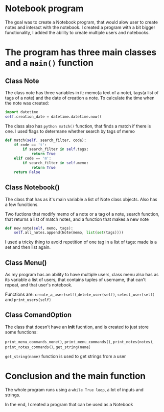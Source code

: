 # Notebook program

The goal was to create a Notebook program, that would alow user to create notes and interact with the notebook. I created a program with a bit bigger functionality, I added the ability to create multiple users and notebooks.

# The program has three main classes and a ```main()``` function

## Class Note

The class note has three variables in it: memo(a text of a note), tags(a list of tags of a note) and the date of creation a note. To calculate the time when the note was created:
```python
import datetime
self.creation_date = datetime.datetime.now()
```

The class also has ```python match()``` function, that finds a match if there is one. I used flags to determane whether search by tags of memo

```python
def match(self, search_filter, code):
    if code == 't':
        if search_filter in self.tags:
            return True
    elif code == 'm':
        if search_filter in self.memo:
            return True
    return False
```

## Class Notebook()

The class that has as it's main variable a list of Note class objects. Also has a few funcitions. 

Two fuctions that modify memo of a note or a tag of a note, search function, that returns a list of match notes, and a function that makes a new note
```python
def new_note(self, memo, tags):
    self.all_notes.append(Note(memo, list(set(tags))))
```
I used a tricky thing to avoid repetition of one tag in a list of tags: made is a set and then list again.


## Class Menu()

As my program has an ability to have multiple users, class menu also has as its variable a list of users, that contains tuples of username, that can't repeat, and that user's notebook. 

Functions are: ```create_a_user(self)```,```delete_user(self)```, ```select_user(self)``` and ```print_users(self)```

## Class ComandOption

The class that doesn't have an __init__ fucntion, and is created to just store some functions:

```print_menu_commands_none()```, ```print_menu_commands()```, ```print_notes(notes)```,  ```print_notes_commands()```, ```get_string(name)```

```get_string(name)``` function is used to get strings from a user

# Conclusion and the main function

The whole program runs using a ```while True loop```, a lot of inputs and strings. 

In the end, I created a program that can be used as a Notebook
